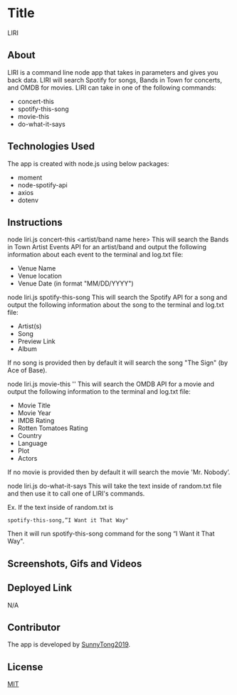 # Title
LIRI


## About
LIRI is a command line node app that takes in parameters and gives you back data.
LIRI will search Spotify for songs, Bands in Town for concerts, and OMDB for movies.
LIRI can take in one of the following commands:
 * concert-this
 * spotify-this-song
 * movie-this
 * do-what-it-says


## Technologies Used 
The app is created with node.js using below packages:
 * moment
 * node-spotify-api
 * axios
 * dotenv


## Instructions 
node liri.js concert-this <artist/band name here>
This will search the Bands in Town Artist Events API for an artist/band and output the following information about each event to the terminal and log.txt file:

 * Venue Name
 * Venue location
 * Venue Date (in format "MM/DD/YYYY")

node liri.js spotify-this-song <song name here>
This will search the Spotify API for a song and output the following information about the song to the terminal and log.txt file:

 * Artist(s)
 * Song
 * Preview Link
 * Album

If no song is provided then by default it will search the song "The Sign" (by Ace of Base).

node liri.js movie-this '<movie name here>'
This will search the OMDB API for a movie and output the following information to the terminal and log.txt file:

 * Movie Title
 * Movie Year    
 * IMDB Rating
 * Rotten Tomatoes Rating 
 * Country 
 * Language 
 * Plot 
 * Actors 

If no movie is provided then by default it will search the movie 'Mr. Nobody’.

node liri.js do-what-it-says
This will take the text inside of random.txt file and then use it to call one of LIRI's commands.

Ex. If the text inside of random.txt is 

```
spotify-this-song,”I Want it That Way" 
```

Then it will run spotify-this-song command for the song “I Want it That Way".


## Screenshots, Gifs and Videos


## Deployed Link
N/A


## Contributor
The app is developed by [SunnyTong2019](https://github.com/SunnyTong2019).


## License
[MIT](https://choosealicense.com/licenses/mit/)